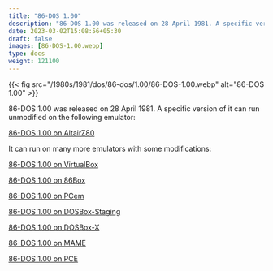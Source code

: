 ```yaml
---
title: "86-DOS 1.00"
description: "86-DOS 1.00 was released on 28 April 1981. A specific version of it can run unmodified on the following emulator:"
date: 2023-03-02T15:08:56+05:30
draft: false
images: [86-DOS-1.00.webp]
type: docs
weight: 121100
---
```


{{< fig src="/1980s/1981/dos/86-dos/1.00/86-DOS-1.00.webp" alt="86-DOS 1.00" >}}

86-DOS 1.00 was released on 28 April 1981. A specific version of it can run unmodified on the following emulator:

<section class="section section-sm">
  <div class="container">
    <div class="row justify-content-center text-center">
      <div class="col-lg-5">
        <p><a class="btn btn-primary btn-md px-4 mb-1" href="altairz80/" role="button">86-DOS 1.00 on AltairZ80</a></p>
      </div>
    </div>
  </div>
</section>

It can run on many more emulators with some modifications:

<section class="section section-sm">
  <div class="container">
    <div class="row justify-content-center text-center">
      <div class="col-lg-5">
        <p><a class="btn btn-primary btn-md px-4 mb-1" href="virtualbox/" role="button">86-DOS 1.00 on VirtualBox</a></p>
      </div>
      <div class="col-lg-5">
        <p><a class="btn btn-primary btn-md px-4 mb-1" href="86box/" role="button">86-DOS 1.00 on 86Box</a></p>
      </div>
      <div class="col-lg-5">
        <p><a class="btn btn-primary btn-md px-4 mb-1" href="pcem/" role="button">86-DOS 1.00 on PCem</a></p>
      </div>
      <div class="col-lg-5">
        <p><a class="btn btn-primary btn-md px-4 mb-1" href="dosbox-staging/" role="button">86-DOS 1.00 on DOSBox-Staging</a></p>
      </div>
      <div class="col-lg-5">
        <p><a class="btn btn-primary btn-md px-4 mb-1" href="dosbox-x/" role="button">86-DOS 1.00 on DOSBox-X</a></p>
      </div>
      <div class="col-lg-5">
        <p><a class="btn btn-primary btn-md px-4 mb-1" href="mame/" role="button">86-DOS 1.00 on MAME</a></p>
      </div>
      <div class="col-lg-5">
        <p><a class="btn btn-primary btn-md px-4 mb-1" href="pce/" role="button">86-DOS 1.00 on PCE</a></p>
      </div>
    </div>
  </div>
</section>
